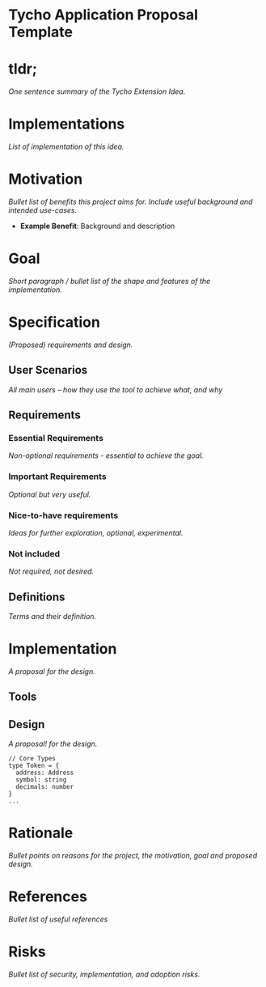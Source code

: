 # Tycho Application Proposal Template
# tldr;
*One sentence summary of the Tycho Extension Idea.*
# Implementations
*List of implementation of this idea.*

# Motivation
*Bullet list of benefits this project aims for. Include useful background and intended use-cases.*
- **Example Benefit**: Background and description
# Goal
*Short paragraph / bullet list of the shape and features of the implementation.*

# Specification
*(Proposed) requirements and design.*
## User Scenarios
*All main users – how they use the tool to achieve what, and why*
## Requirements
### Essential Requirements
*Non-optional requirements - essential to achieve the goal.*
### Important Requirements
*Optional but very useful.*
### Nice-to-have requirements
*Ideas for further exploration, optional, experimental.*
### Not included
*Not required, not desired.*
## Definitions
*Terms and their definition.*
# Implementation
*A proposal for the design.*
## Tools
## Design
*A proposal! for the design.*
```
// Core Types
type Token = {
  address: Address
  symbol: string
  decimals: number
}
...
```
# Rationale
*Bullet points on reasons for the project, the motivation, goal and proposed design.*
# References
*Bullet list of useful references*
# Risks
*Bullet list of security, implementation, and adoption risks.*